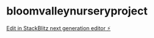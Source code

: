 # bloomvalleynurseryproject

[Edit in StackBlitz next generation editor ⚡️](https://stackblitz.com/~/github.com/tfergus89/bloomvalleynurseryproject)